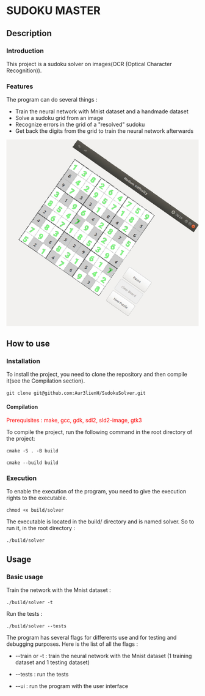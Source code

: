 # SUDOKU MASTER

## Description

### Introduction 

This project is a sudoku solver on images(OCR (Optical Character Recognition)).

### Features

The program can do several things : 

* Train the neural network with Mnist dataset and a handmade dataset
* Solve a sudoku grid from an image
* Recognize errors in the grid of a "resolved" sudoku
* Get back the digits from the grid to train the neural network afterwards

![Example](doc/images/solved.jpg)

## How to use

### Installation

To install the project, you need to clone the repository and then compile it(see the Compilation section).

```git clone git@github.com:Aur3lienH/SudokuSolver.git ```

#### Compilation

<span style="color:red">Prerequisites : make, gcc, gdk, sdl2, sld2-image, gtk3</span>


To compile the project, run the following command in the root directory of the project:

```cmake -S . -B build```

```cmake --build build```

### Execution

To enable the execution of the program, you need to give the execution rights to the executable. 

```chmod +x build/solver```

The executable is located in the build/ directory and is named solver. So to run it, in the root directory : 

```./build/solver```

## Usage

### Basic usage 

Train the network with the Mnist dataset :
    
```./build/solver -t```

Run the tests :

```./build/solver --tests```


The program has several flags for differents use and for testing and debugging purposes. Here is the list of all the flags : 

* --train or -t : train the neural network with the Mnist dataset (1 training dataset and 1 testing dataset)

* --tests : run the tests

* --ui : run the program with the user interface

